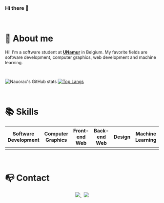 <!--
**Nauorac/Nauorac** is a ✨ _special_ ✨ repository because its `README.md` (this file) appears on your GitHub profile.
Here are some ideas to get you started:
- 🔭 I’m currently working on ...
- 🌱 I’m currently learning ...
- 👯 I’m looking to collaborate on ...
- 🤔 I’m looking for help with ...
- 💬 Ask me about ...
- 📫 How to reach me: ...
- 😄 Pronouns: ...
- ⚡ Fun fact: ...
-->
<br>

### Hi there 👋
<br>

# 👦 About me

Hi! I'm a software student at **[UNamur](https://www.unamur.be/)** in Belgium. 
My favorite fields are software development, computer graphics, web development and machine learning.

<br>

![Nauorac's GitHub stats](https://github-readme-stats.vercel.app/api?username=nauorac&show_icons=true) [![Top Langs](https://github-readme-stats.vercel.app/api/top-langs/?username=nauorac&layout=compact)](https://github.com/nauorac/github-readme-stats)

<br>

# 📚 Skills
<table align="center">
	<thead>
		<tr>
			<th colspan="1"><b>Software Development</b></th>
			<th colspan="1"><b>Computer Graphics</b></th>
			<th colspan="1"><b>Front-end Web</b></th>
			<th colspan="1"><b>Back-end Web</b></th>
			<th colspan="1"><b>Design</b></th>
			<th colspan="1"><b>Machine Learning</b></th>
		</tr>
	</thead>
	<tbody>
		<tr>
			<td></td>
			<td></td>
		</tr>
	</tbody>
</table>
<br>

# 📭 Contact

<p align="center">
	<a href="https://www.linkedin.com/in/s%C3%A9bastien-baudoux-92b06820/">
		<img src="https://img.shields.io/badge/-LINKEDIN-0077B5?style=for-the-badge&logo=linkedin&logoColor=white">
	</a>
	<span>&nbsp;</span>
	<a href="mailto:baudoux.sebastien@gmail.com">
		<img src="https://img.shields.io/badge/-GMAIL-D14836?style=for-the-badge&logo=gmail&logoColor=white">
	</a>
</p>

<br>
